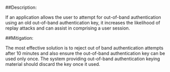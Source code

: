 ##Description:

If an application allows the user to attempt for out-of-band authentication using an old out-of-band authentication key, it increases the likelihood of replay attacks and can assist in comprising a user session.


##Mitigation:

The most effective solution is to reject out of band authentication attempts after 10 minutes and also ensure the out-of-band authentication key can be used only once. The system providing out-of-band authentication keying material should discard the key once it used.
